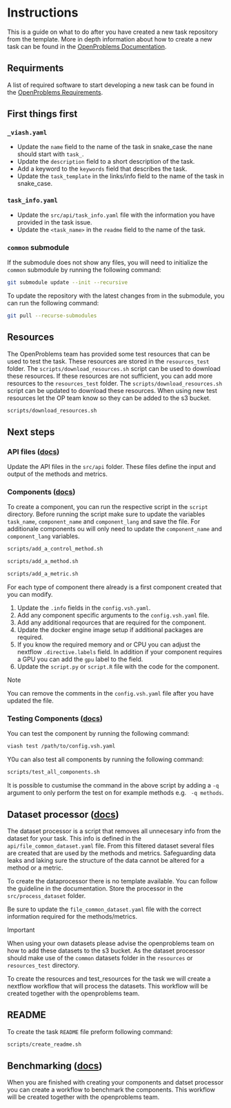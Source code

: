 # Instructions

This is a guide on what to do after you have created a new task repository from the template. More in depth information about how to create a new task can be found in the [OpenProblems Documentation](https://openproblems.bio/documentation/create_task/).

## Requirments

A list of required software to start developing a new task can be found in the [OpenProblems Requirements](https://openproblems.bio/documentation/create_task/requirements).

## First things first

### `_viash.yaml`

* Update the `name` field to the name of the task in snake_case the nane should start with `task_`.
* Update the `description` field to a short description of the task.
* Add a keyword to the `keywords` field that describes the task.
* Update the `task_template` in the links/info field to the name of the task in snake_case.

### `task_info.yaml`

* Update the `src/api/task_info.yaml` file with the information you have provided in the task issue.
* Update the `<task_name>` in the `readme` field to the name of the task.

### `common` submodule

If the submodule does not show any files, you will need to initialize the `common` submodule by running the following command:

```bash
git submodule update --init --recursive
```

To update the repository with the latest changes from in the submodule, you can run the following command:

```bash
git pull --recurse-submodules
```

## Resources

The OpenProblems team has provided some test resources that can be used to test the task. These resources are stored in the `resources_test` folder. The `scripts/download_resources.sh` script can be used to download these resources.
If these resources are not sufficient, you can add more resources to the `resources_test` folder. The `scripts/download_resources.sh` script can be updated to download these resources. When using new test resources let the OP team know so they can be added to the s3 bucket.

```bash	
scripts/download_resources.sh
```

## Next steps

### API files ([docs](https://openproblems.bio/documentation/create_task/design_api))

Update the API files in the `src/api` folder. These files define the input and output of the methods and metrics. 

### Components ([docs](https://openproblems.bio/documentation/create_task/create_components))

To create a component, you can run the respective script in the `script` directory. Before running the script make sure to update the variables `task_name`, `component_name` and `component_lang` and save the file. For additionale components ou will only need to update the `component_name` and `component_lang` variables.

```bash
scripts/add_a_control_method.sh
```

```bash
scripts/add_a_method.sh
```

```bash
scripts/add_a_metric.sh
```

For each type of component there already is a first component created that you can modify.

1. Update the `.info` fields in the  `config.vsh.yaml`.
2. Add any component specific arguments to the `config.vsh.yaml` file.
3. Add any additional reqources that are required for the component.
4. Update the docker engine image setup if additional packages are required.
5. If you know the required memory and or CPU you can adjust the nextflow `.directive.labels` field. In addition if your component requires a GPU you can add the `gpu` label to the field.
6. Update the `script.py` or `script.R` file with the code for the component.

> [!NOTE]
> You can remove the comments in the `config.vsh.yaml` file after you have updated the file.

### Testing Components ([docs](https://openproblems.bio/documentation/create_component/run_tests))

You can test the component by running the following command:

```bash
viash test /path/to/config.vsh.yaml
```

Y0u can also test all components by running the following command:

```bash
scripts/test_all_components.sh
```

It is possible to custumise the command in the above script by adding a `-q` argument to only perform the test on for example methods e.g. ` -q methods`.


## Dataset processor ([docs](https://openproblems.bio/documentation/create_task/dataset_processor))

The dataset processor is a script that removes all unnecesary info from the dataset for your task. This info is defined in the `api/file_common_dataset.yaml` file. From this filtered dataset several files are created that are used by the methods and metrics. Safeguarding data leaks and laking sure the structure of the data cannot be altered for a method or a metric.

To create the dataprocessor there is no template available. You can follow the guideline in the documentation. Store the processor in the `src/process_dataset` folder.

Be sure to update the `file_common_dataset.yaml` file with the correct information required for the methods/metrics.

> [!IMPORTANT]
> When using your own datasets please advise the openproblems team on how to add these datasets to the s3 bucket.
> As the dataset processor should make use of the `common` datasets folder in the `resources` or `resources_test` directory.

To create the resources  and test_resources for the task we will create a nextflow workflow that will process the datasets. This workflow will be created together with the openproblems team.

## README

To create the task `README` file preform following command:

```bash
scripts/create_readme.sh
```

## Benchmarking ([docs](https://openproblems.bio/documentation/create_task/create_workflow))

When you are finished with creating your components and datset processor you can create a workflow to benchmark the components. This workflow will be created together with the openproblems team.
